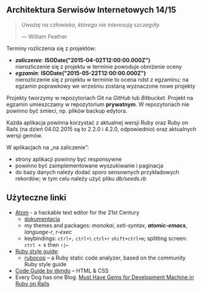 ## Architektura Serwisów Internetowych 14/15

> *Uważaj na człowieka, którego nie interesują szczegóły.*
>
> — William Feather

Terminy rozliczenia się z projektów:

* ***zaliczenie***: **ISODate("2015-04-02T12:00:00.000Z")**<br>
  nierozliczenie się z projektu w terminie powoduje obniżenie oceny
* ***egzamin***: **ISODate("2015-05-22T12:00:00.000Z")**<br>
  nierozliczenie się z projektu w terminie to ocena ndst
  z egzaminu; na egzamin poprawkowy we wrześniu zostaną wyznaczone nowe projekty

Projekty tworzymy w repozytoriach Git na *GitHub* lub *Bitbucket*.
Projekt na egzamin umieszczamy w repozytorium **prywatnym**.
W repozytoriach nie powinno być śmieci, np. plików backup edytora.

Każda aplikacja powinna korzystać z aktualnej wersji Ruby oraz Ruby on
Rails (na dzień 04.02.2015 są to 2.2.0 i 4.2.0, odpowiednio) oraz
aktualnych wersji gemów.

W aplikacjach na „na zaliczenie”:

* strony aplikacji powinny być responsywne
* powinno być zaimplementowane wyszukiwanie i paginacja
* do bazy danych należy dodać sporo sensownych przykładowych rekordów;
  w tym celu należy użyć pliku *db/seeds.rb*


## Użyteczne linki

* [Atom](https://atom.io/) - a hackable text editor for the 21st Century
  - [dokumentacja](https://atom.io/docs/latest/)
  - my themes and packages: *monokai*, *seti-syntax*, ***atomic-emacs***, *language-r*, *r-exec*
  - keybindings: `ctrl+,` `ctrl+\` `ctrl+r` `shift+ctrl+m`;
  splitting screen:  `ctrl + k` then `↑|←`
* [Ruby style guide](https://github.com/bbatsov/ruby-style-guide):
  - [rubocop](https://github.com/bbatsov/rubocop) – a Ruby static code analyzer,
    based on the community Ruby style guide
* [Code Guide by @mdo](http://mdo.github.io/code-guide/) – HTML & CSS
* Every Dog has one Blog.
  [Must Have Gems for Development Machine in Ruby on Rails](http://www.codebeerstartups.com/2013/04/must-have-gems-for-development-machine-in-ruby-on-rails)
